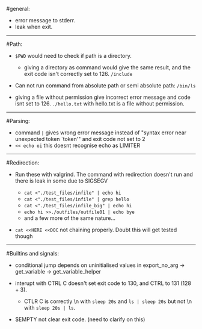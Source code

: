 #general:
- error message to stderr.
- leak when exit.

---------------

#Path:
- `$PWD` would need to check if path is a directory.
  - giving a directory as command would give the same result, and the exit code isn't correctly set to 126. `/include`

- Can not run command from absolute path or semi absolute path: `/bin/ls`

- giving a file without permission give incorrect error message and code isnt set to 126. `./hello.txt` with hello.txt is a file without permission.

---------------

#Parsing:
- command `|` gives wrong error message instead of "syntax error near unexpected token `token'" and exit code not set to 2
- `<< echo oi` this doesnt recognise echo as LIMITER

---------------

#Redirection:
- Run these with valgrind. The command with redirection doesn't run and there is leak in some due to SIGSEGV
  - `cat <"./test_files/infile" | echo hi`
  - `cat <"./test_files/infile" | grep hello`
  - `cat <"./test_files/infile_big" | echo hi`
  - `echo hi >>./outfiles/outfile01 | echo bye`
  - and a few more of the same nature...

- `cat <<HERE <<DOC` not chaining properly. Doubt this will get tested though

-----------------

#Builtins and signals:
- conditional jump depends on uninitialised values in export_no_arg -> get_variable -> get_variable_helper
  
- interupt with CTRL C doesn't set exit code to 130, and CTRL to 131 (128 + 3).
  - CTLR C is correctly \n with `sleep 20s` and `ls | sleep 20s` but not \n with `sleep 20s | ls`.

- $EMPTY not clear exit code. (need to clarify on this)
